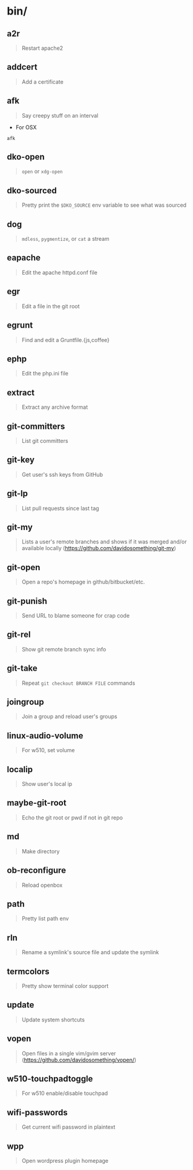 # bin/

## a2r

> Restart apache2

## addcert

> Add a certificate

## afk

> Say creepy stuff on an interval

- For OSX

```shell
afk
```

## dko-open

> `open` or `xdg-open`

## dko-sourced

> Pretty print the `$DKO_SOURCE` env variable to see what was sourced

## dog

> `mdless`, `pygmentize`, or `cat` a stream

## eapache

> Edit the apache httpd.conf file

## egr

> Edit a file in the git root

## egrunt

> Find and edit a Gruntfile.{js,coffee}

## ephp

> Edit the php.ini file

## extract

> Extract any archive format

## git-committers

> List git committers

## git-key

> Get user's ssh keys from GitHub

## git-lp

> List pull requests since last tag

## git-my

> Lists a user's remote branches and shows if it was merged and/or available
> locally (https://github.com/davidosomething/git-my)

## git-open

> Open a repo's homepage in github/bitbucket/etc.

## git-punish

> Send URL to blame someone for crap code

## git-rel

> Show git remote branch sync info

## git-take

> Repeat `git checkout BRANCH FILE` commands

## joingroup

> Join a group and reload user's groups

## linux-audio-volume

> For w510, set volume

## localip

> Show user's local ip

## maybe-git-root

> Echo the git root or pwd if not in git repo

## md

> Make directory

## ob-reconfigure

> Reload openbox

## path

> Pretty list path env

## rln

> Rename a symlink's source file and update the symlink

## termcolors

> Pretty show terminal color support

## update

> Update system shortcuts

## vopen

> Open files in a single vim/gvim server
> (https://github.com/davidosomething/vopen/)

## w510-touchpadtoggle

> For w510 enable/disable touchpad

## wifi-passwords

> Get current wifi password in plaintext

## wpp

> Open wordpress plugin homepage

